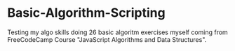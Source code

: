 # Basic-Algorithm-Scripting
Testing my algo skills doing 26 basic algoritm exercises myself coming from FreeCodeCamp Course "JavaScript Algorithms and Data Structures".
